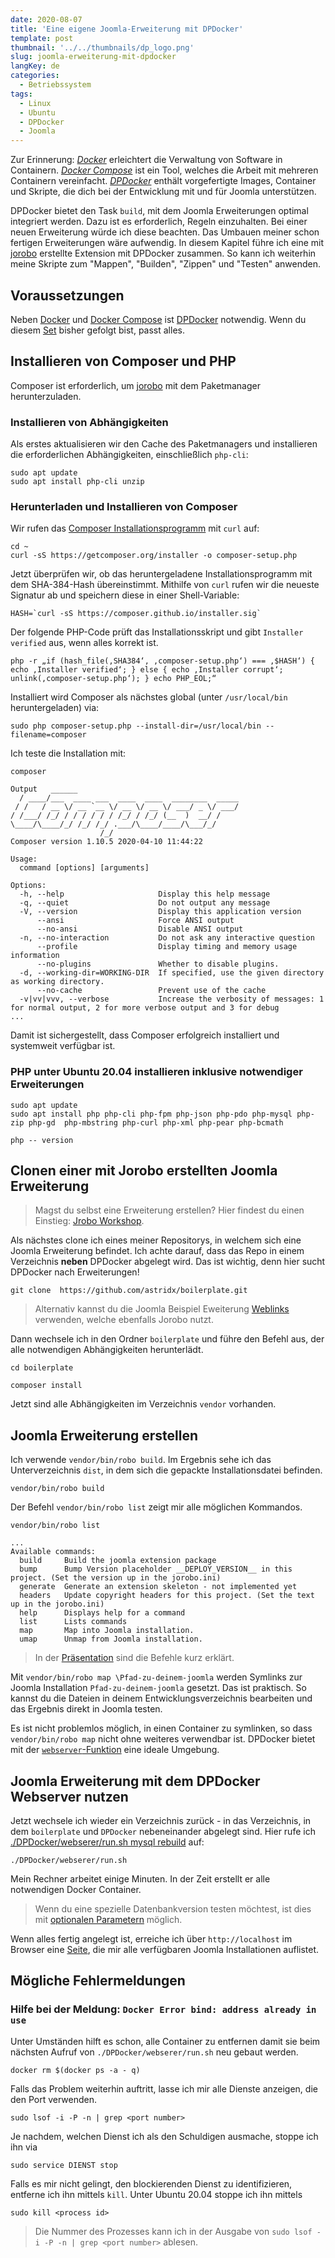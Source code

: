 ```yaml
---
date: 2020-08-07
title: 'Eine eigene Joomla-Erweiterung mit DPDocker'
template: post
thumbnail: '../../thumbnails/dp_logo.png'
slug: joomla-erweiterung-mit-dpdocker
langKey: de
categories:
  - Betriebssystem
tags:
  - Linux
  - Ubuntu
  - DPDocker
  - Joomla
---
```


Zur Erinnerung: [_Docker_](/ubuntu-dpdocker/) erleichtert die Verwaltung von Software in Containern. [_Docker Compose_](/ubuntu-docker-compose-einrichten) ist ein Tool, welches die Arbeit mit mehreren Containern vereinfacht. [_DPDocker_](/ubuntu-dpdocker) enthält vorgefertigte Images, Container und Skripte, die dich bei der Entwicklung mit und für Joomla unterstützen.

DPDocker bietet den Task `build`, mit dem Joomla Erweiterungen optimal integriert werden. Dazu ist es erforderlich, Regeln einzuhalten. Bei einer neuen Erweiterung würde ich diese beachten. Das Umbauen meiner schon fertigen Erweiterungen wäre aufwendig. In diesem Kapitel führe ich eine mit [jorobo](https://packagist.org/packages/astridx/jorobo) erstellte Extension mit DPDocker zusammen. So kann ich weiterhin meine Skripte zum "Mappen", "Builden", "Zippen" und "Testen" anwenden.

## Voraussetzungen

Neben [Docker](/ubuntu-docker-einrichten) und [Docker Compose](/ubuntu-docker-compose-einrichten) ist [DPDocker](https://github.com/Digital-Peak/DPDocker.git) notwendig. Wenn du diesem [Set](mein-ubuntu-rechner-themen/) bisher gefolgt bist, passt alles.

## Installieren von Composer und PHP

Composer ist erforderlich, um [jorobo](https://packagist.org/packages/astridx/jorobo) mit dem Paketmanager herunterzuladen.

### Installieren von Abhängigkeiten

Als erstes aktualisieren wir den Cache des Paketmanagers und installieren die erforderlichen Abhängigkeiten, einschließlich `php-cli`:

```
sudo apt update
sudo apt install php-cli unzip
```

### Herunterladen und Installieren von Composer

Wir rufen das [Composer Installationsprogramm](https://getcomposer.org/installer) mit `curl` auf:

```
cd ~
curl -sS https://getcomposer.org/installer -o composer-setup.php

```

Jetzt überprüfen wir, ob das heruntergeladene Installationsprogramm mit dem SHA-384-Hash übereinstimmt. Mithilfe von `curl` rufen wir die neueste Signatur ab und speichern diese in einer Shell-Variable:

```
HASH=`curl -sS https://composer.github.io/installer.sig`

```

Der folgende PHP-Code prüft das Installationsskript und gibt `Installer verified` aus, wenn alles korrekt ist.

```
php -r „if (hash_file(‚SHA384‘, ‚composer-setup.php‘) === ‚$HASH‘) { echo ‚Installer verified‘; } else { echo ‚Installer corrupt‘; unlink(‚composer-setup.php‘); } echo PHP_EOL;“

```

Installiert wird Composer als nächstes global (unter `/usr/local/bin` heruntergeladen) via:

```
sudo php composer-setup.php --install-dir=/usr/local/bin --filename=composer

```

Ich teste die Installation mit:

```
composer

```

```
Output   ______
  / ____/___  ____ ___  ____  ____  ________  _____
 / /   / __ \/ __ `__ \/ __ \/ __ \/ ___/ _ \/ ___/
/ /___/ /_/ / / / / / / /_/ / /_/ (__  )  __/ /
\____/\____/_/ /_/ /_/ .___/\____/____/\___/_/
                    /_/
Composer version 1.10.5 2020-04-10 11:44:22

Usage:
  command [options] [arguments]

Options:
  -h, --help                     Display this help message
  -q, --quiet                    Do not output any message
  -V, --version                  Display this application version
      --ansi                     Force ANSI output
      --no-ansi                  Disable ANSI output
  -n, --no-interaction           Do not ask any interactive question
      --profile                  Display timing and memory usage information
      --no-plugins               Whether to disable plugins.
  -d, --working-dir=WORKING-DIR  If specified, use the given directory as working directory.
      --no-cache                 Prevent use of the cache
  -v|vv|vvv, --verbose           Increase the verbosity of messages: 1 for normal output, 2 for more verbose output and 3 for debug
...

```

Damit ist sichergestellt, dass Composer erfolgreich installiert und systemweit verfügbar ist.

### PHP unter Ubuntu 20.04 installieren inklusive notwendiger Erweiterungen

```
sudo apt update
sudo apt install php php-cli php-fpm php-json php-pdo php-mysql php-zip php-gd  php-mbstring php-curl php-xml php-pear php-bcmath
```

```
php -- version
```

## Clonen einer mit Jorobo erstellten Joomla Erweiterung

> Magst du selbst eine Erweiterung erstellen? Hier findest du einen Einstieg: [Jrobo Workshop](https://astridx.github.io/9997_jorobo/presentation/index.html#/).

Als nächstes clone ich eines meiner Repositorys, in welchem sich eine Joomla Erweiterung befindet. Ich achte darauf, dass das Repo in einem Verzeichnis **neben** DPDocker abgelegt wird. Das ist wichtig, denn hier sucht DPDocker nach Erweiterungen!

```
git clone  https://github.com/astridx/boilerplate.git
```

> Alternativ kannst du die Joomla Beispiel Eweiterung [Weblinks](https://github.com/joomla-extensions/weblinks) verwenden, welche ebenfalls Jorobo nutzt.

Dann wechsele ich in den Ordner `boilerplate` und führe den Befehl aus, der alle notwendigen Abhängigkeiten herunterlädt.

```
cd boilerplate

composer install
```

Jetzt sind alle Abhängigkeiten im Verzeichnis `vendor` vorhanden.

## Joomla Erweiterung erstellen

Ich verwende `vendor/bin/robo build`. Im Ergebnis sehe ich das Unterverzeichnis `dist`, in dem sich die gepackte Installationsdatei befinden.

```
vendor/bin/robo build
```

Der Befehl `vendor/bin/robo list` zeigt mir alle möglichen Kommandos.

```
vendor/bin/robo list

...
Available commands:
  build     Build the joomla extension package
  bump      Bump Version placeholder __DEPLOY_VERSION__ in this project. (Set the version up in the jorobo.ini)
  generate  Generate an extension skeleton - not implemented yet
  headers   Update copyright headers for this project. (Set the text up in the jorobo.ini)
  help      Displays help for a command
  list      Lists commands
  map       Map into Joomla installation.
  umap      Unmap from Joomla installation.
```

> In der [Präsentation](https://astridx.github.io/9997_jorobo/presentation/index.html#/) sind die Befehle kurz erklärt.

Mit `vendor/bin/robo map \Pfad-zu-deinem-joomla` werden Symlinks zur Joomla Installation `Pfad-zu-deinem-joomla` gesetzt. Das ist praktisch. So kannst du die Dateien in deinem Entwicklungsverzeichnis bearbeiten und das Ergebnis direkt in Joomla testen.

Es ist nicht problemlos möglich, in einen Container zu symlinken, so dass `vendor/bin/robo map` nicht ohne weiteres verwendbar ist. DPDocker bietet mit der [`webserver`-Funktion](https://github.com/Digital-Peak/DPDocker/tree/master/webserver#webserver-task) eine ideale Umgebung.

## Joomla Erweiterung mit dem DPDocker Webserver nutzen

Jetzt wechsele ich wieder ein Verzeichnis zurück - in das Verzeichnis, in dem `boilerplate` und `DPDocker` nebeneinander abgelegt sind. Hier rufe ich [./DPDocker/webserer/run.sh mysql rebuild](https://github.com/Digital-Peak/DPDocker/tree/master/webserver#execute) auf:

```
./DPDocker/webserer/run.sh
```

Mein Rechner arbeitet einige Minuten. In der Zeit erstellt er alle notwendigen Docker Container.

> Wenn du eine spezielle Datenbankversion testen möchtest, ist dies mit [optionalen Parametern](https://github.com/Digital-Peak/DPDocker/tree/master/webserver#execute) möglich.

Wenn alles fertig angelegt ist, erreiche ich über `http://localhost` im Browser eine [Seite](https://github.com/Digital-Peak/DPDocker/blob/main/webserver/scripts/index.php), die mir alle verfügbaren Joomla Installationen auflistet.

## Mögliche Fehlermeldungen

### Hilfe bei der Meldung: `Docker Error bind: address already in use`

Unter Umständen hilft es schon, alle Container zu entfernen damit sie beim nächsten Aufruf von `./DPDocker/webserer/run.sh` neu gebaut werden.

```
docker rm $(docker ps -a - q)
```

Falls das Problem weiterhin auftritt, lasse ich mir alle Dienste anzeigen, die den Port verwenden.

```
sudo lsof -i -P -n | grep <port number>
```

Je nachdem, welchen Dienst ich als den Schuldigen ausmache, stoppe ich ihn via

```
sudo service DIENST stop
```

Falls es mir nicht gelingt, den blockierenden Dienst zu identifizieren, entferne ich ihn mittels `kill`. Unter Ubuntu 20.04 stoppe ich ihn mittels

```
sudo kill <process id>
```

> Die Nummer des Prozesses kann ich in der Ausgabe von `sudo lsof -i -P -n | grep <port number>` ablesen.
